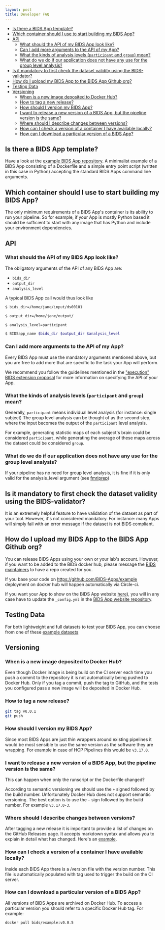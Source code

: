 ```yaml
---
layout: post
title: Developer FAQ
---
```


- [Is there a BIDS App template?](#is-there-a-bids-app-template)
- [Which container should I use to start building my BIDS App?](#which-container-should-i-use-to-start-building-my-bids-app)
- [API](#api)
    - [What should the API of my BIDS App look like?](#what-should-the-api-of-my-bids-app-look-like)
    - [Can I add more arguments to the API of my App?](#can-i-add-more-arguments-to-the-api-of-my-app)
    - [What the kinds of analysis levels (`participant` and `group`) mean?](#what-the-kinds-of-analysis-levels-participant-and-group-mean)
    - [What do we do if our application does not have any use for the group level analysis?](#what-do-we-do-if-our-application-does-not-have-any-use-for-the-group-level-analysis)
- [Is it mandatory to first check the dataset validity using the BIDS-validator?](#is-it-mandatory-to-first-check-the-dataset-validity-using-the-bids-validator)
- [How do I upload my BIDS App to the BIDS App Github org?](#how-do-i-upload-my-bids-app-to-the-bids-app-github-org)
- [Testing Data](#testing-data)
- [Versioning](#versioning)
    - [When is a new image deposited to Docker Hub?](#when-is-a-new-image-deposited-to-docker-hub)
    - [How to tag a new release?](#how-to-tag-a-new-release)
    - [How should I version my BIDS App?](#how-should-i-version-my-bids-app)
    - [I want to release a new version of a BIDS App, but the pipeline version is the same?](#i-want-to-release-a-new-version-of-a-bids-app-but-the-pipeline-version-is-the-same)
    - [Where should I describe changes between versions?](#where-should-i-describe-changes-between-versions)
    - [How can I check a version of a container I have available locally?](#how-can-i-check-a-version-of-a-container-i-have-available-locally)
    - [How can I download a particular version of a BIDS App?](#how-can-i-download-a-particular-version-of-a-bids-app)

## Is there a BIDS App template?

Have a look at the
[example BIDS App repository](https://github.com/BIDS-Apps/example). A
minimalist example of a BIDS App consisting of a Dockerfile and a simple entry
point script (written in this case in Python) accepting the standard BIDS Apps
command line arguments.

## Which container should I use to start building my BIDS App?

The only minimum requirements of a BIDS App's container is its ability to run
your pipeline. So for example, if your App is mostly Python based it should be
sufficient to start with any image that has Python and include your environment
dependencies.

## API

### What should the API of my BIDS App look like?

The obligatory arguments of the API of any BIDS App are:

- `bids_dir`
- `output_dir`
- `analysis_level`

A typical BIDS App call would thus look like

```bash
$ bids_dir=/home/jane/input/ds00101

$ output_dir=/home/jane/output/

$ analysis_level=participant

$ BIDSapp_name $bids_dir $output_dir $analysis_level
```

### Can I add more arguments to the API of my App?

Every BIDS App must use the mandatory arguments mentioned above, but you are
free to add more that are specific to the task your App will perform.

We recommend you follow the guidelines mentioned in the
["execution" BIDS extension proposal](https://docs.google.com/document/d/104HLZedFtx0TaXEUwd7eyWvJUlc0CcSUtCzwjNgmGxE)
for more information on specifying the API of your App.

### What the kinds of analysis levels (`participant` and `group`) mean?

Generally, `participant` means individual level analysis (for instance: single
subject) The group level analysis can be thought of as the second step, where
the input becomes the output of the `participant` level analysis.

For example, generating statistic maps of each subject's brain could be
considered `participant`, while generating the average of these maps across the
dataset could be considered `group`.

### What do we do if our application does not have any use for the group level analysis?

If your pipeline has no need for group level analysis, it is fine if it is only
valid for the analysis_level argument (see
[fmriprep](http://fmriprep.readthedocs.io/en/latest/usage.html))

## Is it mandatory to first check the dataset validity using the BIDS-validator?

It is an extremely helpful feature to have validation of the dataset as part of
your tool. However, it's not considered mandatory. For instance: many Apps will
simply fail with an error message if the dataset is not BIDS compliant.

## How do I upload my BIDS App to the BIDS App Github org?

You can release BIDS Apps using your own or your lab's account. However, if you
want to be added to the BIDS docker hub, please message the
[BIDS maintainers](bids.maintenance+apps@gmail.com) to have a repo created for
you.

If you base your code on <https://github.com/BIDS-Apps/example> deployment on
docker hub will happen automatically via Circle-ci.

If you want your App to show on the BIDS App website
[here](http://bids-apps.neuroimaging.io/apps/)), you will in any case have to
update the `_config.yml` in the
[BIDS App website repository](https://github.com/BIDS-Apps/bids-apps.github.io.git).

<!--
TODO: how do I "submit" an App? Is there a review process? What are the requirements?
-->

## Testing Data

For both lightweight and full datasets to test your BIDS App, you can choose
from one of these
[example datasets](https://bids-standard.github.io/bids-starter-kit/dataset_examples.html)

## Versioning

### When is a new image deposited to Docker Hub?

Even though Docker image is being build on the CI server each time you push a
commit to the repository it is not automatically being pushed to Docker Hub.
Only if you tag a commit, push the tag to GitHub, and the tests you configured
pass a new image will be deposited in Docker Hub.

### How to tag a new release?

```bash
git tag v0.0.1
git push
```

### How should I version my BIDS App?

Since most BIDS Apps are just thin wrappers around existing pipelines it would
be most sensible to use the same version as the software they are wrapping. For
example in case of HCP Pipelines this would be `v3.17.0`.

### I want to release a new version of a BIDS App, but the pipeline version is the same?

This can happen when only the runscript or the Dockerfile changed?

According to semantic versioning we should use the `+` signed followed by the
build number. Unfortunately Docker Hub does not support semantic versioning. The
best option is to use the `-` sign followed by the build number. For example
`v3.17.0-3`.

### Where should I describe changes between versions?

After tagging a new release it is important to provide a list of changes on the
GitHub Releases page. It accepts markdown syntax and allows you to explain in
detail what has changed. Here's an
[example](https://github.com/BIDS-Apps/example/releases).

### How can I check a version of a container I have available locally?

Inside each BIDS App there is a /version file with the version number. This file
is automatically populated with tag used to trigger the build on the CI server.

### How can I download a particular version of a BIDS App?

All versions of BIDS Apps are archived on Docker Hub. To access a particular
version you should refer to a specific Docker Hub tag. For example:

```bash
docker pull bids/example:v0.0.5
```
